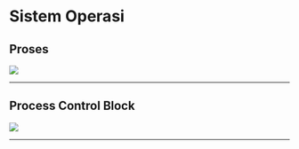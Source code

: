 # Sistem Operasi

## Proses
[![](https://img.shields.io/badge/Materi-Download%20Disini-yellow?style=for-the-badge&logo=showpad&logoColor=FFF)](https://github.com/kevinperdana/kevinperdana.github.io/raw/master/sistemoperasi/2.%20Proses.pptx)

***

## Process Control Block
[![](https://img.shields.io/badge/Materi-Download%20Disini-yellow?style=for-the-badge&logo=showpad&logoColor=FFF)](https://github.com/kevinperdana/kevinperdana.github.io/raw/master/sistemoperasi/3.%20Process%20Control%20Block.pdf)

***
